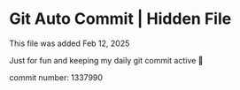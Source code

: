 # Git Auto Commit | Hidden File

This file was added Feb 12, 2025

Just for fun and keeping my daily git commit active 🤪

commit number: 1337990
